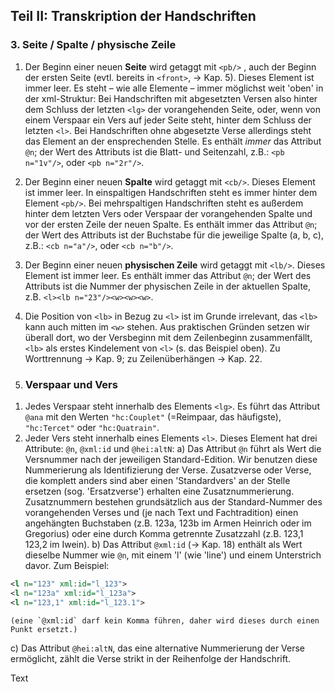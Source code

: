 
## Teil II: Transkription der Handschriften



### 3. Seite / Spalte / physische Zeile
1. Der Beginn einer neuen **Seite** wird getaggt mit `<pb/>` , auch der Beginn der ersten Seite (evtl. bereits in `<front>`, → Kap. 5). Dieses Element ist immer leer. Es steht – wie alle Elemente – immer möglichst weit 'oben' in der xml-Struktur: Bei Handschriften mit abgesetzten Versen also hinter dem Schluss der letzten `<lg>` der vorangehenden Seite, oder, wenn von einem Verspaar ein Vers auf jeder Seite steht, hinter dem Schluss der letzten `<l>`. Bei Handschriften ohne abgesetzte Verse allerdings steht das Element an der ensprechenden Stelle. Es enthält *immer* das Attribut `@n`; der Wert des Attributs ist die Blatt- und Seitenzahl, z.B.: `<pb n="1v"/>`, oder `<pb n="2r"/>`.
2. Der Beginn einer neuen **Spalte** wird getaggt mit `<cb/>`. Dieses Element ist immer leer. In einspaltigen Handschriften steht es immer hinter dem Element `<pb/>`. Bei mehrspaltigen Handschriften steht es außerdem hinter dem letzten Vers oder Verspaar der vorangehenden Spalte und vor der ersten Zeile der neuen Spalte. Es enthält immer das Attribut `@n`; der Wert des Attributs ist der Buchstabe für die jeweilige Spalte (a, b, c), z.B.: `<cb n="a"/>`, oder `<cb n="b"/>`.
3. Der Beginn einer neuen **physischen Zeile** wird getaggt mit `<lb/>`. Dieses Element ist immer leer. Es enthält immer das Attribut `@n`; der Wert des Attributs ist die Nummer der physischen Zeile in der aktuellen Spalte, z.B. `<l><lb n="23"/><w><w><w>`.
4. Die Position von `<lb>` in Bezug zu `<l>` ist im Grunde irrelevant, das `<lb>` kann auch mitten im `<w>` stehen. Aus praktischen Gründen setzen wir überall dort, wo der Versbeginn mit dem Zeilenbeginn zusammenfällt, `<lb>` als erstes Kindelement von `<l>` (s. das Beispiel oben).
Zu Worttrennung → Kap. 9; zu Zeilenüberhängen → Kap. 22.




4. ### Verspaar und Vers
1) Jedes Verspaar steht innerhalb des Elements `<lg>`. Es führt das Attribut `@ana` mit den Werten `"hc:Couplet"` (=Reimpaar, das häufigste), `"hc:Tercet"` oder `"hc:Quatrain"`.
2) Jeder Vers steht innerhalb eines Elements `<l>`. Dieses Element hat drei Attribute: `@n`, `@xml:id` und `@hei:altN`:
   a) Das Attribut `@n` führt als Wert die Versnummer nach der jeweiligen Standard-Edition. Wir benutzen diese Nummerierung als Identifizierung der Verse. Zusatzverse oder Verse, die komplett anders sind aber einen 'Standardvers' an der Stelle ersetzen (sog. 'Ersatzverse') erhalten eine Zusatznummerierung. Zusatznummern bestehen grundsätzlich aus der Standard-Nummer des vorangehenden Verses und (je nach Text und Fachtradition) einen angehängten Buchstaben (z.B. 123a, 123b im Armen Heinrich oder im Gregorius) oder eine durch Komma getrennte Zusatzzahl (z.B. 123,1 123,2 im Iwein).
   b) Das Attribut `@xml:id` (→ Kap. 18) enthält als Wert dieselbe Nummer wie `@n`, mit einem 'l' (wie 'line') und einem Unterstrich davor. Zum Beispiel:
```xml
<l n="123" xml:id="l_123">
<l n="123a" xml:id="l_123a">
<l n="123,1" xml:id="l_123.1">
```    
    (eine `@xml:id` darf kein Komma führen, daher wird dieses durch einen Punkt ersetzt.)
   c) Das Attribut `@hei:altN`, das eine alternative Nummerierung der Verse ermöglicht, zählt die Verse strikt in der Reihenfolge der Handschrift.

Text

